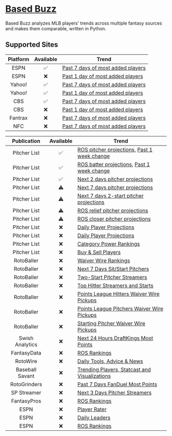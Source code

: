 # [Based Buzz](https://github.com/wazam/fantasy-baseball-buzz)

Based Buzz analyzes MLB players' trends across multiple fantasy sources and makes them comparable, written in Python.

## Supported Sites

| Platform | Available | Trend |
| :----: | :----: | ---- |
| ESPN | ✅ | [Past 7 days of most added players](https://fantasy.espn.com/baseball/addeddropped) |
| ESPN | ❌ | [Past 1 day of most added players](https://fantasy.espn.com/baseball/addeddropped) |
| Yahoo! | ✅ | [Past 7 days of most added players](https://baseball.fantasysports.yahoo.com/b1/buzzindex) |
| Yahoo! | ✅ | [Past 1 day of most added players](https://baseball.fantasysports.yahoo.com/b1/buzzindex) |
| CBS | ✅ | [Past 7 days of most added players](https://www.cbssports.com/fantasy/baseball/trends/added/all/) |
| CBS | ❌ | [Past 1 day of most added players](https://www.cbssports.com/fantasy/baseball/trends/added/all/) |
| Fantrax | ❌ | [Past 7 days of most added players](https://www.fantrax.com/login) |
| NFC | ❌ | [Past 7 days of most added players](https://nfc.shgn.com/players/baseball) |

| Publication | Available | Trend |
| :----: | :----: | ---- |
| Pitcher List | ✅ | [ROS pitcher projections](https://www.pitcherlist.com/category/fantasy/the-list/), [Past 1 week change](https://www.pitcherlist.com/category/fantasy/the-list/) |
| Pitcher List | ✅ | [ROS batter projections](https://www.pitcherlist.com/category/fantasy/hitter-list/), [Past 1 week change](https://www.pitcherlist.com/category/fantasy/hitter-list/) |
| Pitcher List | ✅ | [Next 2 days pitcher projections](https://www.pitcherlist.com/category/fantasy/sp-streamers/) |
| Pitcher List | ⚠ | [Next 7 days pitcher projections](https://www.pitcherlist.com/category/fantasy/sit-or-start/) |
| Pitcher List | ⚠ | [Next 7 days 2-start pitcher projections](https://www.pitcherlist.com/category/fantasy/two-start-pitchers/) |
| Pitcher List | ⚠ | [ROS relief pitcher projections](https://www.pitcherlist.com/category/fantasy/the-hold-up/) |
| Pitcher List | ⚠ | [ROS closer pitcher projections](https://www.pitcherlist.com/category/fantasy/closing-time/) |
| Pitcher List | ❌ | [Daily Player Projections](https://www.pitcherlist.com/category/dfs-betting/betting-picks/) |
| Pitcher List | ❌ | [Daily Player Projections](https://www.pitcherlist.com/category/fantasy/dfs/) |
| Pitcher List | ❌ | [Category Power Rankings](https://www.pitcherlist.com/category/fantasy/category-power-rankings/) |
| Pitcher List | ❌ | [Buy & Sell Players](https://www.pitcherlist.com/category/fantasy/buy-sell/) |
| RotoBaller | ❌ | [Waiver Wire Rankings](https://www.rotoballer.com/fantasy-baseball-rankings/440514?pa=left#!/waiver-wire?league=Overall&page=1&perPage=100) |
| RotoBaller | ❌ | [Next 7 Days Sit/Start Pitchers](https://www.rotoballer.com/tag/mlb-start-sit-series-for-fantasy-baseball) |
| RotoBaller | ❌ | [Two-Start Pitcher Streamers](https://www.rotoballer.com/?s=%22Two-Start%20Pitcher%20Streamers%20for%20Fantasy%20Baseball%20-%20Week%22) |
| RotoBaller | ❌ | [Top Hitter Streamers and Starts](https://www.rotoballer.com/?s=%22Top%20Hitter%20Streamers%20and%20Starts%20for%20Fantasy%20Baseball%20-%20Week%22) |
| RotoBaller | ❌ | [Points League Hitters Waiver Wire Pickups](https://www.rotoballer.com/?s=%22Points%20League%20Hitters:%20Waiver%20Wire%20Pickups%20-%20Week%22) |
| RotoBaller | ❌ | [Points League Pitchers Waiver Wire Pickups](https://www.rotoballer.com/?s=%22Points%20League%20Pitchers:%20Waiver%20Wire%20Pickups%20-%20Week%22) |
| RotoBaller | ❌ | [Starting Pitcher Waiver Wire Pickups](https://www.rotoballer.com/?s=%22Starting%20Pitcher%20Waiver%20Wire%20Pickups%20for%20Fantasy%20Baseball%20Week%22) |
| Swish Analytics | ❌ | [Next 24 Hours DraftKings Most Points](https://swishanalytics.com/optimus/mlb/fanduel-draftkings-live-scoring) |
| FantasyData | ❌ | [ROS Rankings](https://fantasydata.com/mlb/fantasy-baseball-rankings) |
| RotoWire | ❌ | [Daily Tools, Advice & News](https://www.rotowire.com/daily/mlb/) |
| Baseball Savant | ❌ | [Trending Players, Statcast and Visualizations](https://baseballsavant.mlb.com/) |
| RotoGrinders | ❌ | [Past 7 Days FanDuel Most Points](https://rotogrinders.com/game-stats/mlb-hitter?site=fanduel&range=1week) |
| SP Streamer | ❌ | [Next 3 Days Pitcher Streamers](https://spstreamer.com/streamer-central/) |
| FantasyPros | ❌ | [ROS Rankings](https://www.fantasypros.com/mlb/myplaybook/available-players.php) |
| ESPN | ❌ | [Player Rater](https://fantasy.espn.com/baseball/playerrater) |
| ESPN | ❌ | [Daily Leaders](https://fantasy.espn.com/baseball/leaders?statSplit=currSeason&scoringPeriodId=0) |
| ESPN | ❌ | [ROS Rankings](https://www.espn.com/fantasy/baseball/story/_/id/33199412/fantasy-baseball-pre-season-rankings-points-leagues-2022) |
